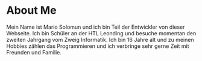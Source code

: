 # About Me

Mein Name ist Mario Solomun und ich bin Teil der Entwickler von dieser Webseite. Ich bin Schüler an der HTL Leonding und besuche momentan den zweiten Jahrgang vom Zweig Informatik. Ich bin 16 Jahre alt und zu meinen Hobbies zählen das Programmieren und ich verbringe sehr gerne Zeit mit Freunden und Familie.
